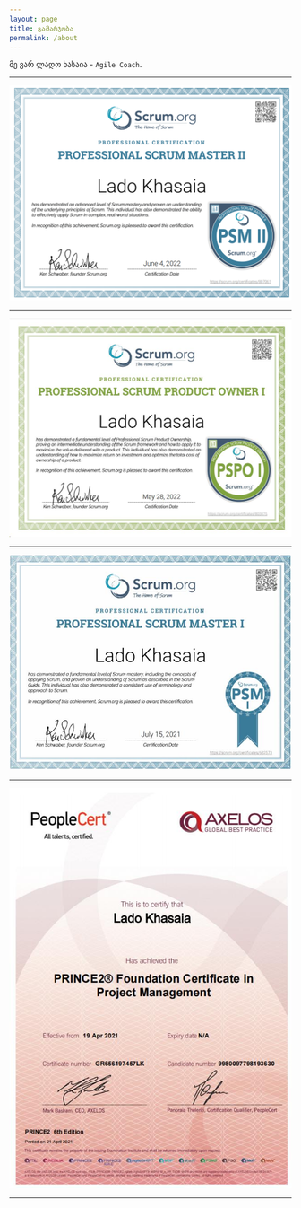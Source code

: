 ```yaml
---
layout: page
title: გამარჯობა
permalink: /about
---
```


მე ვარ ლადო ხასაია - `Agile Coach`.

---

![PSM2](../assets/img/certs/PSM2.PNG)

---

![PSPO1](../assets/img/certs/PSPO1.jpg)

---

![psm1](../assets/img/certs/psm1.jpg)

---

![prince2](../assets/img/certs/prince2.jpg)

---